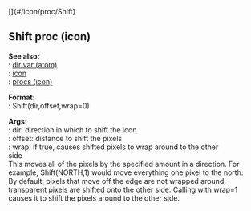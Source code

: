 []{#/icon/proc/Shift}    
## Shift proc (icon)    
**See also:**    
:   [dir var (atom)](/ref/atom/var/dir/dir.md)    
:   [icon](/ref/icon/icon.md)    
:   [procs (icon)](/ref/icon/proc/proc.md)    
<!-- -->    
**Format:**    
:   Shift(dir,offset,wrap=0)    
<!-- -->    
**Args:**    
:   dir: direction in which to shift the icon    
:   offset: distance to shift the pixels    
:   wrap: if true, causes shifted pixels to wrap around to the other    
    side    
This moves all of the pixels by the specified amount in a direction. For    
example, Shift(NORTH,1) would move everything one pixel to the north.    
By default, pixels that move off the edge are not wrapped around;    
transparent pixels are shifted onto the other side. Calling with wrap=1    
causes it to shift the pixels around to the other side.  